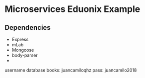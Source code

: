 # Microservices Eduonix Example

## Dependencies

- Express
- mLab
- Mongoose
- body-parser
-

username database
books: juancamiloqhz pass: juancamilo2018
